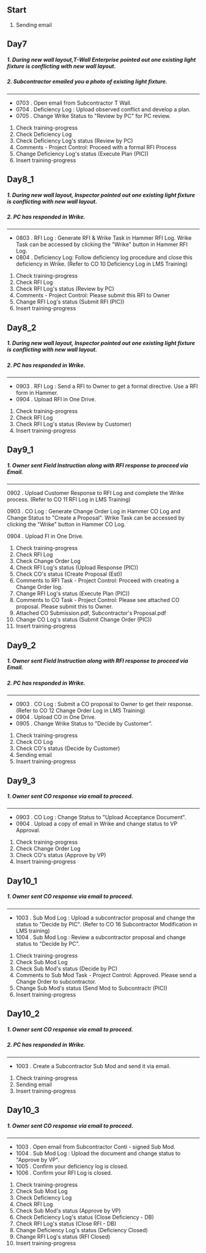 ## Start

1. Sending email

## Day7

##### 1. During new wall layout,T-Wall Enterprise pointed out one existing light fixture is conflicting with new wall layout.

##### 2. Subcontractor emailed you a photo of existing light fixture.

---

- 0703 . Open email from Subcontractor T Wall.
- 0704 . Deficiency Log : Upload observed conflict and develop a plan.
- 0705 . Change Wrike Status to "Review by PC" for PC review.

1. Check training-progress
2. Check Deficiency Log
3. Check Deficiency Log's status (Review by PC)
4. Comments - Project Control: Proceed with a formal RFI Process
5. Change Deficiency Log's status (Execute Plan (PIC))
6. Insert training-progress

## Day8_1

##### 1. During new wall layout, Inspector pointed out one existing light fixture is conflicting with new wall layout.

##### 2. PC has responded in Wrike.

---

- 0803 . RFI Log : Generate RFI & Wrike Task in Hammer RFI Log. Wrike Task can be accessed by clicking the "Wrike" button in Hammer RFI Log.
- 0804 . Deficiency Log: Follow deficiency log procedure and close this deficiency in Wrike. (Refer to CO 10 Deficiency Log in LMS Training)

1. Check training-progress
2. Check RFI Log
3. Check RFI Log's status (Review by PC)
4. Comments - Project Control: Please submit this RFI to Owner
5. Change RFI Log's status (Submit RFI (PIC))
6. Insert training-progress

## Day8_2

##### 1. During new wall layout, Inspector pointed out one existing light fixture is conflicting with new wall layout.

##### 2. PC has responded in Wrike.

---

- 0903 . RFI Log : Send a RFI to Owner to get a formal directive. Use a RFI form in Hammer.
- 0904 . Upload RFI in One Drive.

1. Check training-progress
2. Check RFI Log
3. Check RFI Log's status (Review by Customer)
4. Insert training-progress

## Day9_1

##### 1. Owner sent Field Instruction along with RFI response to proceed via Email.

---

0902 . Upload Customer Response to RFI Log and complete the Wrike process. (Refer to CO 11 RFI Log in LMS Training)

0903 . CO Log : Generate Change Order Log in Hammer CO Log and Change Status to "Create a Proposal". Wrike Task can be accessed by clicking the "Wrike" button in Hammer CO Log.

0904 . Upload FI in One Drive.

1. Check training-progress
2. Check RFI Log
3. Check Change Order Log
4. Check RFI Log's status (Upload Response (PIC))
5. Check CO's status (Create Proposal (Est))
6. Comments to RFI Task - Project Control: Proceed with creating a Change Order log.
7. Change RFI Log's status (Execute Plan (PIC))
8. Comments to CO Task - Project Control: Please see attached CO proposal. Please submit this to Owner.
9. Attached CO Submission.pdf, Subcontractor's Proposal.pdf
10. Change CO Log's status (Submit Change Order (PIC))
11. Insert training-progress

## Day9_2

##### 1. Owner sent Field Instruction along with RFI response to proceed via Email.

##### 2. PC has responded in Wrike.

---

- 0903 . CO Log : Submit a CO proposal to Owner to get their response. (Refer to CO 12 Change Order Log in LMS Training)
- 0904 . Upload CO in One Drive.
- 0905 . Change Wrike Status to "Decide by Customer".

1. Check training-progress
2. Check CO Log
3. Check CO's status (Decide by Customer)
4. Sending email
5. Insert training-progress

## Day9_3

##### 1. Owner sent CO response via email to proceed.

---

- 0903 . CO Log : Change Status to "Upload Acceptance Document".
- 0904 . Upload a copy of email in Wrike and change status to VP Approval.

1. Check training-progress
2. Check Change Order Log
3. Check CO's status (Approve by VP)
4. Insert training-progress

## Day10_1

##### 1. Owner sent CO response via email to proceed.

---

- 1003 . Sub Mod Log : Upload a subcontractor proposal and change the status to "Decide by PIC". (Refer to CO 16 Subcontractor Modification in LMS training)
- 1004 . Sub Mod Log : Review a subcontractor proposal and change status to "Decide by PC".

1. Check training-progress
2. Check Sub Mod Log
3. Check Sub Mod's status (Decide by PC)
4. Comments to Sub Mod Task - Project Control: Approved. Please send a Change Order to subcontractor.
5. Change Sub Mod's status (Send Mod to Subcontractr (PIC))
6. Insert training-progress

## Day10_2

##### 1. Owner sent CO response via email to proceed.

##### 2. PC has responded in Wrike.

---

- 1003 . Create a Subcontractor Sub Mod and send it via email.

1. Check training-progress
2. Sending email
3. Insert training-progress

## Day10_3

##### 1. Owner sent CO response via email to proceed.

---

- 1003 . Open email from Subcontractor Conti - signed Sub Mod.
- 1004 . Sub Mod Log : Upload the document and change status to "Approve by VP".
- 1005 . Confirm your deficiency log is closed.
- 1006 . Confirm your RFI Log is closed.

1. Check training-progress
2. Check Sub Mod Log
3. Check Deficiency Log
4. Check RFI Log
5. Check Sub Mod's status (Approve by VP)
6. Check Deficiency Log's status (Close Deficiency - DB)
7. Check RFI Log's status (Close RFI - DB)
8. Change Deficiency Log's status (Deficiency Closed)
9. Change RFI Log's status (RFI Closed)
10. Insert training-progress
